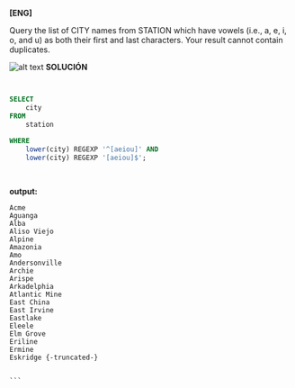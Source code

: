 
**[ENG]**

Query the list of CITY names from STATION which have vowels (i.e., a, e, i, o, and u) as both their first and last characters. Your result cannot contain duplicates.

![alt text](image.png)
**SOLUCIÓN**

```sql


SELECT
    city
FROM
    station
    
WHERE 
    lower(city) REGEXP '^[aeiou]' AND
    lower(city) REGEXP '[aeiou]$';

    

```


**output:**


````
Acme 
Aguanga 
Alba 
Aliso Viejo 
Alpine 
Amazonia 
Amo 
Andersonville 
Archie 
Arispe 
Arkadelphia 
Atlantic Mine 
East China 
East Irvine 
Eastlake 
Eleele 
Elm Grove 
Eriline 
Ermine 
Eskridge {-truncated-}


```